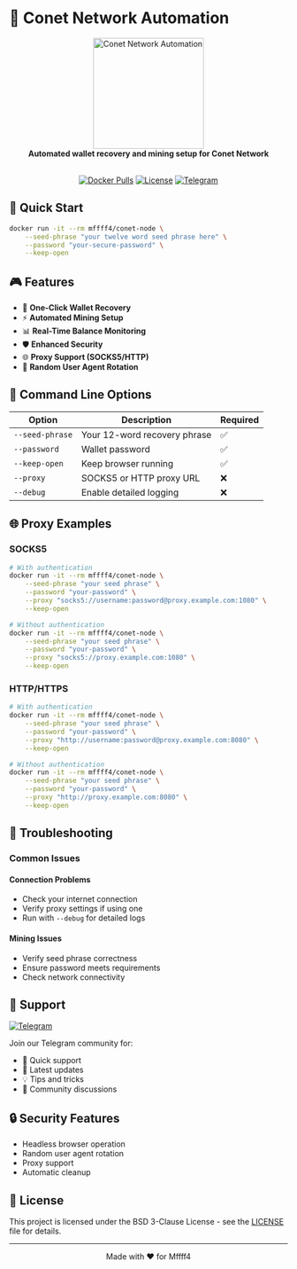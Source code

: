 # 🚀 Conet Network Automation

<div align="center">
  <img src="https://raw.githubusercontent.com/Mffff4/conet-network/main/.docker/logo.png" alt="Conet Network Automation" width="200"/>
  <br>
  <strong>Automated wallet recovery and mining setup for Conet Network</strong>
  <br>
  <br>

  [![Docker Pulls](https://img.shields.io/docker/pulls/mffff4/conet-node)](https://hub.docker.com/r/mffff4/conet-node)
  [![License](https://img.shields.io/badge/license-BSD%203--Clause-blue.svg)](https://github.com/Mffff4/conet-network/blob/main/LICENSE)
  [![Telegram](https://img.shields.io/badge/Telegram-Join%20Chat-blue?logo=telegram)](https://t.me/+rq804XYKgjFkYjIy)
</div>

## 🚀 Quick Start

```bash
docker run -it --rm mffff4/conet-node \
    --seed-phrase "your twelve word seed phrase here" \
    --password "your-secure-password" \
    --keep-open
```

## 🎮 Features

- 🔐 **One-Click Wallet Recovery**
- ⚡ **Automated Mining Setup**
- 📊 **Real-Time Balance Monitoring**
- 🛡️ **Enhanced Security**
- 🌐 **Proxy Support (SOCKS5/HTTP)**
- 🤖 **Random User Agent Rotation**

## 📝 Command Line Options

| Option | Description | Required |
|--------|-------------|----------|
| `--seed-phrase` | Your 12-word recovery phrase | ✅ |
| `--password` | Wallet password | ✅ |
| `--keep-open` | Keep browser running | ✅ |
| `--proxy` | SOCKS5 or HTTP proxy URL | ❌ |
| `--debug` | Enable detailed logging | ❌ |

## 🌐 Proxy Examples

### SOCKS5
```bash
# With authentication
docker run -it --rm mffff4/conet-node \
    --seed-phrase "your seed phrase" \
    --password "your-password" \
    --proxy "socks5://username:password@proxy.example.com:1080" \
    --keep-open

# Without authentication
docker run -it --rm mffff4/conet-node \
    --seed-phrase "your seed phrase" \
    --password "your-password" \
    --proxy "socks5://proxy.example.com:1080" \
    --keep-open
```

### HTTP/HTTPS
```bash
# With authentication
docker run -it --rm mffff4/conet-node \
    --seed-phrase "your seed phrase" \
    --password "your-password" \
    --proxy "http://username:password@proxy.example.com:8080" \
    --keep-open

# Without authentication
docker run -it --rm mffff4/conet-node \
    --seed-phrase "your seed phrase" \
    --password "your-password" \
    --proxy "http://proxy.example.com:8080" \
    --keep-open
```

## 🔧 Troubleshooting

### Common Issues

#### Connection Problems
- Check your internet connection
- Verify proxy settings if using one
- Run with `--debug` for detailed logs

#### Mining Issues
- Verify seed phrase correctness
- Ensure password meets requirements
- Check network connectivity

## 💬 Support

[![Telegram](https://img.shields.io/badge/Join%20Our%20Telegram-blue?style=for-the-badge&logo=telegram)](https://t.me/+rq804XYKgjFkYjIy)

Join our Telegram community for:
- 🤝 Quick support
- 📢 Latest updates
- 💡 Tips and tricks
- 👥 Community discussions

## 🔒 Security Features

- Headless browser operation
- Random user agent rotation
- Proxy support
- Automatic cleanup

## 📄 License

This project is licensed under the BSD 3-Clause License - see the [LICENSE](https://github.com/Mffff4/conet-network/blob/main/LICENSE) file for details.

---

<p align="center">
Made with ❤️ for Mffff4
</p> 